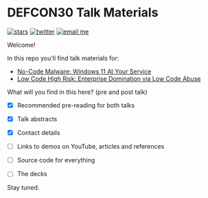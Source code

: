 # DEFCON30 Talk Materials

[![stars](https://img.shields.io/github/stars/mbrg/defcon30?icon=github&style=social)](https://github.com/mbrg/defcon30)
[![twitter](https://img.shields.io/twitter/follow/mbrg0?icon=twitter&style=social&label=Follow)](https://twitter.com/intent/follow?screen_name=mbrg0)
[![email me](https://img.shields.io/badge/email-me-red?logo=Gmail)](mailto:michael.bargury@owasp.org)


Welcome!

In this repo you'll find talk materials for:

- [No-Code Malware: Windows 11 At Your Service](No_Code_Malware/readme.md)
- [Low Code High Risk: Enterprise Domination via Low Code Abuse](Low_Code_High_Risk/readme.md)

What will you find in this here? (pre and post talk)

- [x] Recommended pre-reading for both talks

- [x] Talk abstracts

- [x] Contact details

- [ ] Links to demos on YouTube, articles and references

- [ ] Source code for everything

- [ ] The decks

Stay tuned.